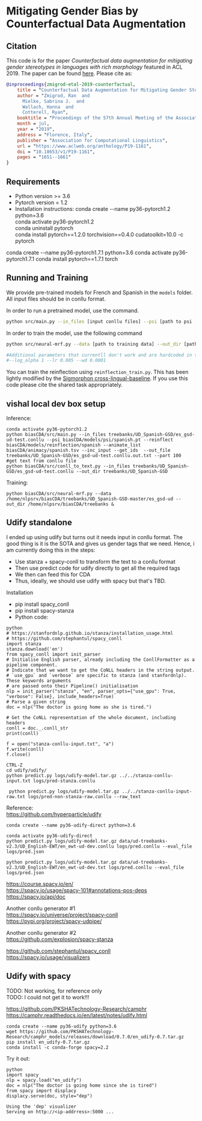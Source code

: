 # Mitigating Gender Bias by Counterfactual Data Augmentation

## Citation
This code is for the paper
_Counterfactual data augmentation for mitigating gender stereotypes in languages with rich morphology_
featured in ACL 2019.
The paper can be found [here](https://www.aclweb.org/anthology/P19-1161v2.pdf).
Please cite as:
```bibtex
@inproceedings{zmigrod-etal-2019-counterfactual,
    title = "Counterfactual Data Augmentation for Mitigating Gender Stereotypes in Languages with Rich Morphology",
    author = "Zmigrod, Ran  and
      Mielke, Sabrina J.  and
      Wallach, Hanna  and
      Cotterell, Ryan",
    booktitle = "Proceedings of the 57th Annual Meeting of the Association for Computational Linguistics",
    month = jul,
    year = "2019",
    address = "Florence, Italy",
    publisher = "Association for Computational Linguistics",
    url = "https://www.aclweb.org/anthology/P19-1161",
    doi = "10.18653/v1/P19-1161",
    pages = "1651--1661"
}
```
## Requirements
* Python version >= 3.6
* Pytorch version = 1.2
* Installation instructions:
conda create --name py36-pytorch1.2 python=3.6 \
conda activate py36-pytorch1.2 \
conda uninstall pytorch \
conda install pytorch==1.2.0 torchvision==0.4.0 cudatoolkit=10.0 -c pytorch


conda create --name py36-pytorch1.7.1 python=3.6
conda activate py36-pytorch1.7.1
conda install pytorch==1.7.1
torch



## Running and Training
We provide pre-trained models for French and Spanish in the `models` folder.
All input files should be in conllu format.

In order to run a pretrained model, use the command.
```bash
python src/main.py --in_files [input conllu files] --psi [path to psi .pt file] --reinflect [path to reinflectino model] --animate_list [path to animacy list] --inc_input --get_ids  --out_file [path to output_file] --part 100
```
In order to train the model, use the following command
```bash
python src/neural-mrf.py --data [path to training data] --out_dir [path to output directory]

#Additional parameters that currentll don't work and are hardcoded in the code.
#--log_alpha 1 --lr 0.005 --wd 0.0001
```
You can train the reinflection using `reinflection_train.py`.
This has been lightly modified by the [Sigmorphon cross-lingual-baseline](https://github.com/sigmorphon/crosslingual-inflection-baseline).
If you use this code please cite the shared task appropriately.


## vishal local dev box setup

Inference:
```
conda activate py36-pytorch1.2
python biasCDA/src/main.py --in_files treebanks/UD_Spanish-GSD/es_gsd-ud-test.conllu --psi biasCDA/models/psi/spanish.pt --reinflect biasCDA/models/reinflection/spanish --animate_list biasCDA/animacy/spanish.tsv --inc_input --get_ids  --out_file treebanks/UD_Spanish-GSD/es_gsd-ud-test.conllu.out.txt --part 100
#get text from conllu file
python biasCDA/src/conll_to_text.py --in_files treebanks/UD_Spanish-GSD/es_gsd-ud-test.conllu --out_dir treebanks/UD_Spanish-GSD
```

Training:
```
python biasCDA/src/neural-mrf.py --data /home/nlpsrv/biasCDA/treebanks/UD_Spanish-GSD-master/es_gsd-ud --out_dir /home/nlpsrv/biasCDA/treebanks &
```


## Udify standalone

I ended up using udify but turns out it needs input in conllu format. The good thing is it is the SOTA and gives us gender tags that we need. Hence, i am currently doing this in the steps:

* Use stanza + spacy-conll to transform the text to a conllu format
* Then use predict code for udify directly to get all the required tags
* We then can feed this for CDA
* Thus, ideally, we should use udify with spacy but that's TBD.

Installation
* pip install spacy_conll
* pip install spacy-stanza
* Python code:
```
python
# https://stanfordnlp.github.io/stanza/installation_usage.html
# https://github.com/stephantul/spacy_conll
import stanza
stanza.download('en')
from spacy_conll import init_parser
# Initialise English parser, already including the ConllFormatter as a pipeline component.
# Indicate that we want to get the CoNLL headers in the string output.
# `use_gpu` and `verbose` are specific to stanza (and stanfordnlp). These keywords arguments
# are passed onto their Pipeline() initialisation
nlp = init_parser("stanza", "en", parser_opts={"use_gpu": True, "verbose": False}, include_headers=True)
# Parse a given string
doc = nlp("The doctor is going home as she is tired.")

# Get the CoNLL representation of the whole document, including headers
conll = doc._.conll_str
print(conll)

f = open("stanza-conllu-input.txt", "a")
f.write(conll)
f.close()

CTRL-Z
cd udify/udify/
python predict.py logs/udify-model.tar.gz ../../stanza-conllu-input.txt logs/pred-stanza.conllu

 python predict.py logs/udify-model.tar.gz ../../stanza-conllu-input-raw.txt logs/pred-non-stanza-raw.conllu --raw_text
```


Reference: \
https://github.com/hyperparticle/udify

```
conda create --name py36-udify-direct python=3.6

conda activate py36-udify-direct
python predict.py logs/udify-model.tar.gz data/ud-treebanks-v2.3/UD_English-EWT/en_ewt-ud-dev.conllu logs/pred.conllu --eval_file logs/pred.json

python predict.py logs/udify-model.tar.gz data/ud-treebanks-v2.3/UD_English-EWT/en_ewt-ud-dev.txt logs/pred.conllu --eval_file logs/pred.json
```

https://course.spacy.io/en/ \
https://spacy.io/usage/spacy-101#annotations-pos-deps \
https://spacy.io/api/doc

Another conllu generator #1\
https://spacy.io/universe/project/spacy-conll \
https://pypi.org/project/spacy-udpipe/

Another conllu generator #2\
https://github.com/explosion/spacy-stanza

https://github.com/stephantul/spacy_conll \
https://spacy.io/usage/visualizers




## Udify with spacy
TODO: Not working, for reference only \
TODO: I could not get it to work!!!

https://github.com/PKSHATechnology-Research/camphr \
https://camphr.readthedocs.io/en/latest/notes/udify.html

```
conda create --name py36-udify python=3.6
wget https://github.com/PKSHATechnology-Research/camphr_models/releases/download/0.7.0/en_udify-0.7.tar.gz
pip install en_udify-0.7.tar.gz
conda install -c conda-forge spacy=2.2
```

Try it out:
```
python
import spacy
nlp = spacy.load("en_udify")
doc = nlp("The doctor is going home since she is tired")
from spacy import displacy
displacy.serve(doc, style="dep")

Using the 'dep' visualizer
Serving on http://<ip-addrress>:5000 ...
```
